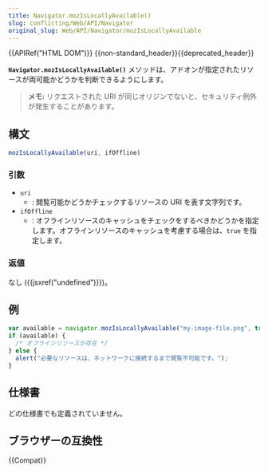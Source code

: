 ```yaml
---
title: Navigator.mozIsLocallyAvailable()
slug: conflicting/Web/API/Navigator
original_slug: Web/API/Navigator/mozIsLocallyAvailable
---
```


{{APIRef("HTML DOM")}} {{non-standard_header}}{{deprecated_header}}

**`Navigator.mozIsLocallyAvailable()`** メソッドは、アドオンが指定されたリソースが両可能かどうかを判断できるようにします。

> **メモ:** リクエストされた URI が同じオリジンでないと、セキュリティ例外が発生することがあります。

## 構文

```js
mozIsLocallyAvailable(uri, ifOffline)
```

### 引数

- `uri`
  - : 閲覧可能かどうかチェックするリソースの URI を表す文字列です。
- `ifOffline`
  - : オフラインリソースのキャッシュをチェックをするべきかどうかを指定します。オフラインリソースのキャッシュを考慮する場合は、`true` を指定します。

### 返値

なし ({{jsxref("undefined")}})。

## 例

```js
var available = navigator.mozIsLocallyAvailable("my-image-file.png", true);
if (available) {
  /* オフラインリソースが存在 */
} else {
  alert("必要なリソースは、ネットワークに接続するまで閲覧不可能です。");
}
```

## 仕様書

どの仕様書でも定義されていません。

## ブラウザーの互換性

{{Compat}}
